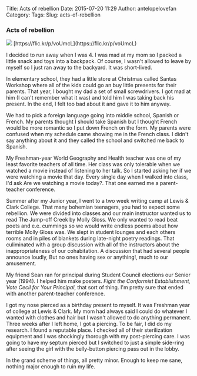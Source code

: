 Title: Acts of rebellion
Date: 2015-07-20 11:29
Author: antelopelovefan
Category: 
Tags: 
Slug: acts-of-rebellion

### Acts of rebellion

<img src="https://d262ilb51hltx0.cloudfront.net/max/800/1*RmcCEUoggPdq_x44Qqk0GA.jpeg" />
[https://flic.kr/p/voUmcL](https://flic.kr/p/voUmcL)

I decided to run away when I was 4. I was mad at my mom so I packed a little snack and toys into a backpack. Of course, I wasn't allowed to leave by myself so I just ran away to the backyard. It was short-lived.

In elementary school, they had a little store at Christmas called Santas Workshop where all of the kids could go an buy little presents for their parents. That year, I bought my dad a set of small screwdrivers. I got mad at him (I can't remember what it was) and told him I was taking back his present. In the end, I felt too bad about it and gave it to him anyway.

We had to pick a foreign language going into middle school, Spanish or French. My parents thought I should take Spanish but I thought French would be more romantic so I put down French on the form. My parents were confused when my schedule came showing me in the French class. I didn't say anything about it and they called the school and switched me back to Spanish.

My Freshman-year World Geography and Health teacher was one of my least favorite teachers of all time. Her class was only tolerable when we watched a movie instead of listening to her talk. So I started asking her if we were watching a movie that day. Every single day when I walked into class, I'd ask Are we watching a movie today?. That one earned me a parent-teacher conference.

Summer after my Junior year, I went to a two week writing camp at Lewis & Clark College. That many bohemian teenagers, you had to expect some rebellion. We were divided into classes and our main instructor wanted us to read The Jump-off Creek by Molly Gloss. We only wanted to read beat poets and e.e. cummings so we would write endless poems about how terrible Molly Gloss was. We slept in student lounges and each others rooms and in piles of blankets during late-night poetry readings. That culiminated with a group discussion with all of the instructors about the inappropriateness of our cohabitation. A discussion that had several people announce loudly, But no ones having sex or anything!, much to our amusement.

My friend Sean ran for principal during Student Council elections our Senior year (1994). I helped him make posters. _Fight the Conformist Establishment, Vote Cecil for Your Principal_, that sort of thing. I'm pretty sure that ended with another parent-teacher conference.

I got my nose pierced as a birthday present to myself. It was Freshman year of college at Lewis & Clark. My mom had always said I could do whatever I wanted with clothes and hair but I wasn't allowed to do anything permanent. Three weeks after I left home, I got a piercing. To be fair, I did do my research. I found a reputable place. I checked all of their sterilization equipment and I was shockingly thorough with my post-piercing care. I was going to have my septum pierced but I switched to just a simple side-ring after seeing the girl with the belly-button piercing pass out in the lobby.

In the grand scheme of things, all pretty minor. Enough to keep me sane, nothing major enough to ruin my life.

